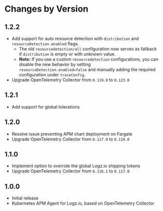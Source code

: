 # Changes by Version

<!-- next version -->
## 1.2.2
- Add support for auto resource detection with `distribution` and `resourceDetection.enabled` flags.
  - The old `resourcedetection/all` configuration now serves as fallback if `distribution` is empty or with unknown value.
  - **Note:** If you use a custom `resourcedetection` configurations, you can disable the new behavior by setting `resourceDetection.enabled=false` and manually adding the required configuration under `traceConfig`.
- Upgrade OpenTelemetry Collector from `0.119.0` to `0.123.0`

## 1.2.1
- Add support for global tolerations

## 1.2.0
- Resolve issue preventing APM chart deployment on Fargate
- Upgrade OpenTelemetry Collector from `0.117.0` to `0.119.0`

## 1.1.0
- Implement option to override the global Logz.io shipping tokens
- Upgrade OpenTelemetry Collector from `0.116.1` to `0.117.0`

## 1.0.0
- Initial release 
- Kubernetes APM Agent for Logz.io, based on OpenTelemetry Collector
